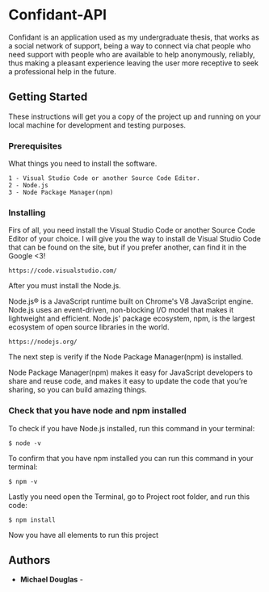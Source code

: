 # Confidant-API

Confidant is an application used as my undergraduate thesis, that works as a social network of support, being a way to connect via chat people who need support with people who are available to help anonymously, reliably, thus making a pleasant experience leaving the user more receptive to seek a professional help in the future.

## Getting Started

These instructions will get you a copy of the project up and running on your local machine for development and testing purposes.

### Prerequisites

What things you need to install the software.

```
1 - Visual Studio Code or another Source Code Editor.
2 - Node.js
3 - Node Package Manager(npm)
```

### Installing

Firs of all, you need install the Visual Studio Code or another Source Code Editor of your choice. 
I will give you the way to install de Visual Studio Code that can be found on the site, but if you prefer another, can find it in the Google <3!

```
https://code.visualstudio.com/
```

After you must install the Node.js.

Node.js® is a JavaScript runtime built on Chrome's V8 JavaScript engine. Node.js uses an event-driven, non-blocking I/O model that makes it lightweight and efficient. Node.js' package ecosystem, npm, is the largest ecosystem of open source libraries in the world.

```
https://nodejs.org/
```

The next step is verify if the Node Package Manager(npm) is installed.

Node Package Manager(npm) makes it easy for JavaScript developers to share and reuse code, and makes it easy to update the code that you’re sharing, so you can build amazing things.

### Check that you have node and npm installed

To check if you have Node.js installed, run this command in your terminal:

```
$ node -v
```

To confirm that you have npm installed you can run this command in your terminal:

```
$ npm -v
```

Lastly you need open the Terminal, go to Project root folder, and run this code:

```
$ npm install
```

Now you have all elements to run this project


## Authors

* **Michael Douglas** -
